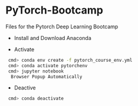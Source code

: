 # PyTorch-Bootcamp
Files for the Pytorch Deep Learning Bootcamp

- Install and Download Anaconda

- Activate

```bash
 cmd> conda env create -f pytorch_course_env.yml
 cmd> conda activate pytorchenv
 cmd> jupyter notebook
  Browser Popup Automatically
 ```

- Deactive 

```bash
 cmd> conda deactivate
```
